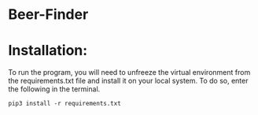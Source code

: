 # Beer-Finder

# Installation: 
To run the program, you will need to unfreeze the virtual environment from the requirements.txt file and install it on your local system. To do so, enter the following in the terminal.
```
pip3 install -r requirements.txt
```
